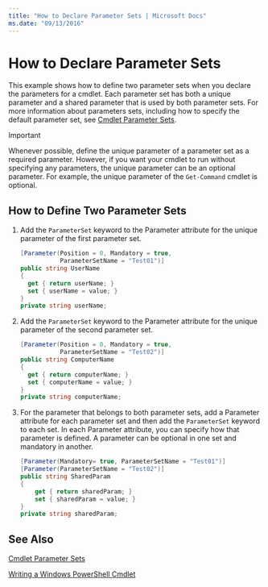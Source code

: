 ```yaml
---
title: "How to Declare Parameter Sets | Microsoft Docs"
ms.date: "09/13/2016"
---
```

# How to Declare Parameter Sets

This example shows how to define two parameter sets when you declare the parameters for a cmdlet. Each parameter set has both a unique parameter and a shared parameter that is used by both parameter sets. For more information about parameters sets, including how to specify the default parameter set, see [Cmdlet Parameter Sets](./cmdlet-parameter-sets.md).

> [!IMPORTANT]
> Whenever possible, define the unique parameter of a parameter set as a required parameter. However, if you want your cmdlet to run without specifying any parameters, the unique parameter can be an optional parameter. For example, the unique parameter of the `Get-Command` cmdlet is optional.

## How to Define Two Parameter Sets

1. Add the `ParameterSet` keyword to the Parameter attribute for the unique parameter of the first parameter set.

   ```csharp
   [Parameter(Position = 0, Mandatory = true,
              ParameterSetName = "Test01")]
   public string UserName
   {
     get { return userName; }
     set { userName = value; }
   }
   private string userName;
   ```

2. Add the `ParameterSet` keyword to the Parameter attribute for the unique parameter of the second parameter set.

   ```csharp
   [Parameter(Position = 0, Mandatory = true,
              ParameterSetName = "Test02")]
   public string ComputerName
   {
     get { return computerName; }
     set { computerName = value; }
   }
   private string computerName;
   ```

3. For the parameter that belongs to both parameter sets, add a Parameter attribute for each parameter set and then add the `ParameterSet` keyword to each set. In each Parameter attribute, you can specify how that parameter is defined. A parameter can be optional in one set and mandatory in another.

   ```csharp
   [Parameter(Mandatory= true, ParameterSetName = "Test01")]
   [Parameter(ParameterSetName = "Test02")]
   public string SharedParam
   {
       get { return sharedParam; }
       set { sharedParam = value; }
   }
   private string sharedParam;
   ```

## See Also

[Cmdlet Parameter Sets](./cmdlet-parameter-sets.md)

[Writing a Windows PowerShell Cmdlet](./writing-a-windows-powershell-cmdlet.md)
